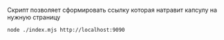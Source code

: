Скрипт позволяет сформировать ссылку которая натравит капсулу на нужную страницу

```
node ./index.mjs http://localhost:9090
```
